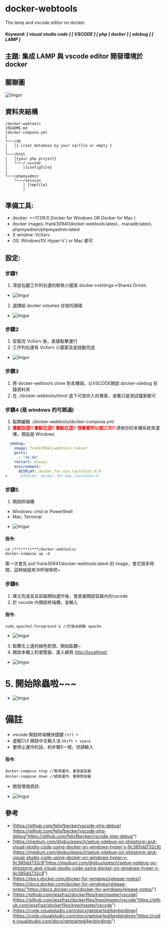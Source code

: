 # docker-webtools
The lamp and vscode editor on docker.
##### Keyword: [ visual studio code ] [ VSCODE ] [ php ]  docker ] [ xdebug ] [ LAMP ]

## 主題: 集成 LAMP 與 vscode editor 開發環境於 docker

## 關聯圖
![Imgur](https://i.imgur.com/Hdz9dVT.png)
<!-- ```mermaid
graph TD
X[main OS] -- X Window --- A(Container: apache, php, xdebug, vscode)
A --- C(Container:mariadb, HOST:mariadb)
B(Container:phpmyadmin) --- C
X -- http://localhost:80 --- A
X -- http://localhost:8080 --- B
```-->

## 資料夾結構
```
/docker-webtools
│README.md
│docker-compose.yml
|
└───/db
│   │{ creat database by your sqlfile or empty }
│   
└───/html
|   │{your php project}
|   └───/.vscode
|       |{configfile}
|
└───/phpmyadmin
	└───/session
    	| {tmpfile}
        |
```

## 準備工具:
- docker: >=17.09.1( Docker for Windows OR Docker for Mac )
- docker images: frank30941/docker-webtools:latest、mariadb:latest、phpmyadmin/phpmyadmin:latest
- X window: VcXsrv
- OS: Windows10( Hyper-V ) or Mac 都可

## 設定:

### 步驟1
1. 滑鼠右鍵工作列右邊的鯨魚小圖案 docker->settings->Shares Drives
* ![Imgur](https://i.imgur.com/KMActoG.png)
2. 選擇給 docker volumes 存放的硬碟
* ![Imgur](https://i.imgur.com/tHjnaBG.png)

### 步驟2
1. 安裝完 VcXsrv 後，直接點擊運行
2. 工作列右邊有 VcXsrv 小圖案及是啟動完成
* ![Imgur](https://i.imgur.com/KSJFpF9.png)

### 步驟3
1. 將 docker-webtools clone 到本機端，以VSCODE開啟 docker-xdebug 目錄資料夾
2. 在 ./docker-webtools/html/ 底下可放你入的專案，或著只是測試檔案都可

### 步驟4 (是 windows 的可跳過)
1. 點開編輯 ./docker-webtools/docker-compose.yml
2. <span style="color:red"> **重點在這!!** **重點在這!!** **重點在這!!** **很重要所以說三次!!** </span> 請依你的本機系統來選擇，預設是 Windows
```yml
  xdebug:
    image: frank30941/webtools:latest
    ports:
      - "80:80"
    restart: always
    environment:
      DISPLAY: docker.for.win.localhost:0.0
#      DISPLAY: docker.for.mac.localhost:0
```

### 步驟5
1. 開啟終端機
- Windows: cmd or PowerShell
- Mac: Terminal
* ![Imgur](https://imgur.com/9zd7qFx.png)
#### 指令:
```shell
cd /***/***/***/docker-webtools/
docker-compose up -d
```
第一次會先 pull frank30941/docker-webtools:latest 的 image，會花很多時間，這時候就來沖杯咖啡吧~

### 步驟6
1. 建立完成並且容器開始運作後，會直接開啟容器內的vscode
2. 於 vscode 內開啟終端機，並輸入

#### 指令:
```shell
sudo apache2-foreground & //於後台啟動 apache
``` 
* ![Imgur](https://i.imgur.com/sly1No6.png)
3. 點擊左上邊的綠色箭頭，開始監聽~
4. 開啟本機上的瀏覽器，進入網頁 [http://localhost/](http://localhost/ "http://localhost/")
* ![Imgur](https://i.imgur.com/67uKHIq.png)
# 5. 開始除蟲啦~~~
* ![Imgur](https://i.imgur.com/S3qleX4.png)
# 備註
- vscode 開啟終端機快捷鍵  `` Ctrl + ` ``
- 虛擬CUI 開啟中文輸入法   ` Shift + space `
- 要停止運作的話，和步驟5一樣，但請輸入
#### 指令:
```shell
docker-compose stop //暫停運作，會保留容器
docker-compose down //結束運作，會刪除容器
``` 
- 開發環境資訊:
* ![Imgur](https://i.imgur.com/icEgJA4.png)
## 參考
- [https://github.com/felixfbecker/vscode-php-debug](https://github.com/felixfbecker/vscode-php-debug"https://github.com/felixfbecker/vscode-php-debug") 
- [https://medium.com/@sbuckpesch/setup-xdebug-on-phpstorm-and-visual-studio-code-using-docker-on-windows-hyper-v-9c385dd732c9](https://medium.com/@sbuckpesch/setup-xdebug-on-phpstorm-and-visual-studio-code-using-docker-on-windows-hyper-v-9c385dd732c9"https://medium.com/@sbuckpesch/setup-xdebug-on-phpstorm-and-visual-studio-code-using-docker-on-windows-hyper-v-9c385dd732c9") 
- [https://docs.docker.com/docker-for-windows/release-notes/](https://docs.docker.com/docker-for-windows/release-notes/"https://docs.docker.com/docker-for-windows/release-notes/") 
- [https://github.com/jessfraz/dockerfiles/tree/master/vscode](https://github.com/jessfraz/dockerfiles/tree/master/vscode"https://github.com/jessfraz/dockerfiles/tree/master/vscode")
-  [https://code.visualstudio.com/docs/getstarted/keybindings](https://code.visualstudio.com/docs/getstarted/keybindings"https://code.visualstudio.com/docs/getstarted/keybindings")
